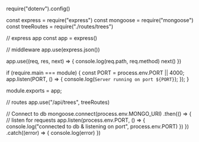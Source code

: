 require("dotenv").config()

const express = require("express")
const mongoose = require("mongoose")
const treeRoutes = require("./routes/trees")

// express app
const app = express()

// middleware
app.use(express.json())

app.use((req, res, next) => {
    console.log(req.path, req.method)
    next()
})

if (require.main === module) {
    const PORT = process.env.PORT || 4000;
    app.listen(PORT, () => {
      console.log(`Server running on port ${PORT}`);
    });
  }

  module.exports = app;

// routes
app.use("/api/trees", treeRoutes)

// Connect to db
mongoose.connect(process.env.MONGO_URI)
    .then(() => {
        // listen for requests
    app.listen(process.env.PORT, () => {
        console.log("connected to db & listening on port", process.env.PORT)
    })
    })  
    .catch((error) => {
        console.log(error)
    })